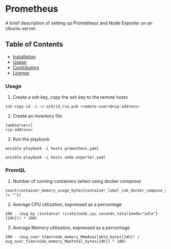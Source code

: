 # Prometheus

A brief description of setting up Prometheus and Node Exporter on an Ubuntu server.

## Table of Contents

- [Installation](#installation)
- [Usage](#usage)
- [Contributing](#contributing)
- [License](#license)

### Usage
1. Create a ssh key, copy the ssh key to the remote hosts
```shell
ssh-copy-id -i ~/.ssh/id_rsa.pub <remote-user>@<ip-address>
```
2. Create an inventory file
```shell
[webservers]
<ip-address>
```
3. Run the playbook
```shell
ansible-playbook -i hosts prometheus.yaml
```
```shell
ansible-playbook -i hosts node-exporter.yaml
```

### PromQL
1. Number of running containers (when using docker compose)
```
count(container_memory_usage_bytes{container_label_com_docker_compose_service != ""})
```
2. Average CPU utilization, expressed as a percentage
```
100 - (avg by (instance) (irate(node_cpu_seconds_total{mode="idle"}[24h])) * 100)
```
3. Average Memory utilization, expressed as a percentage
```
100 - (avg_over_time(node_memory_MemAvailable_bytes[24h]) / avg_over_time(node_memory_MemTotal_bytes[24h]) * 100)
```

